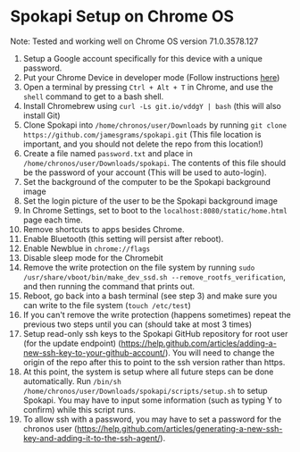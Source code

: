 # Spokapi Setup on Chrome OS

Note: Tested and working well on Chrome OS version 71.0.3578.127

1. Setup a Google account specifically for this device with a unique password.
2. Put your Chrome Device in developer mode (Follow instructions [here](https://archlinuxarm.org/platforms/armv7/rockchip/asus-chromebit-cs10))
3. Open a terminal by pressing `Ctrl + Alt + T` in Chrome, and use the `shell` command to get to a bash shell.
4. Install Chromebrew using `curl -Ls git.io/vddgY | bash` (this will also install Git)
5. Clone Spokapi into `/home/chronos/user/Downloads` by running `git clone https://github.com/jamesgrams/spokapi.git` (This file location is important, and you should not delete the repo from this location!)
6. Create a file named `password.txt` and place in `/home/chronos/user/Downloads/spokapi`. The contents of this file should be the password of your account (This will be used to auto-login).
7. Set the background of the computer to be the Spokapi background image
8. Set the login picture of the user to be the Spokapi background image
9. In Chrome Settings, set to boot to the `localhost:8080/static/home.html` page each time.
10. Remove shortcuts to apps besides Chrome.
11. Enable Bluetooth (this setting will persist after reboot).
12. Enable Newblue in `chrome://flags`
13. Disable sleep mode for the Chromebit
14. Remove the write protection on the file system by running `sudo /usr/share/vboot/bin/make_dev_ssd.sh --remove_rootfs_verification`, and then running the command that prints out.
15. Reboot, go back into a bash terminal (see step 3) and make sure you can write to the file system (`touch /etc/test`)
16. If you can't remove the write protection (happens sometimes) repeat the previous two steps until you can (should take at most 3 times)
17. Setup read-only ssh keys to the Spokapi GitHub repository for root user (for the update endpoint) (https://help.github.com/articles/adding-a-new-ssh-key-to-your-github-account/). You will need to change the origin of the repo after this to point to the ssh version rather than https.
18. At this point, the system is setup where all future steps can be done automatically. Run `/bin/sh /home/chronos/user/Downloads/spokapi/scripts/setup.sh` to setup Spokapi. You may have to input some information (such as typing Y to confirm) while this script runs.
19. To allow ssh with a password, you may have to set a password for the chronos user (https://help.github.com/articles/generating-a-new-ssh-key-and-adding-it-to-the-ssh-agent/). 